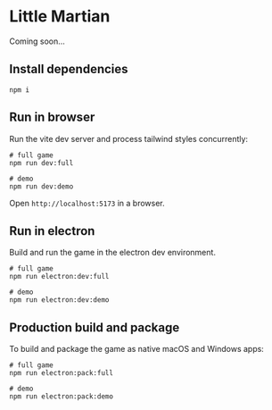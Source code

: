 # Little Martian

Coming soon...

## Install dependencies

```
npm i
```

## Run in browser

Run the vite dev server and process tailwind styles concurrently:

```
# full game
npm run dev:full

# demo
npm run dev:demo
```

Open `http://localhost:5173` in a browser.

## Run in electron

Build and run the game in the electron dev environment.

```
# full game
npm run electron:dev:full

# demo
npm run electron:dev:demo
```

## Production build and package

To build and package the game as native macOS and Windows apps:

```
# full game
npm run electron:pack:full

# demo
npm run electron:pack:demo
```
